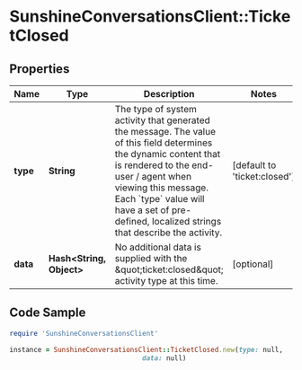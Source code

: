 # SunshineConversationsClient::TicketClosed

## Properties

Name | Type | Description | Notes
------------ | ------------- | ------------- | -------------
**type** | **String** | The type of system activity that generated the message. The value of this field determines the dynamic content that is rendered to the end-user / agent when viewing this message. Each &#x60;type&#x60; value will have a set of pre-defined, localized strings that describe the activity. | [default to &#39;ticket:closed&#39;]
**data** | **Hash&lt;String, Object&gt;** | No additional data is supplied with the \&quot;ticket:closed\&quot; activity type at this time. | [optional] 

## Code Sample

```ruby
require 'SunshineConversationsClient'

instance = SunshineConversationsClient::TicketClosed.new(type: null,
                                 data: null)
```


